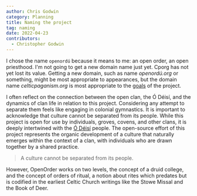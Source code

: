 ```yaml
---
author: Chris Godwin
category: Planning
title: Naming the project
tag: naming
date: 2022-04-23
contributors:
  - Christopher Godwin
---
```

I chose the name `openordú` because it means to me: an open order, an open
priesthood. I'm not going to get a new domain name just yet. Cporg has not yet
lost its value. Getting a new domain, such as name _openordú.org_ or something,
might be most appropriate to appearances, but the domain name
_celticpaganism.org_ is most appropriate to the [goals](../goals.md) of the
project.

I often reflect on the connection between the open clan, the Ó Déisí, and the
dynamics of clan life in relation to this project. Considering any attempt to
separate them feels like engaging in colonial gymnastics. It is important to
acknowledge that culture cannot be separated from its people. While this project
is open for use by individuals, groves, covens, and other clans, it is deeply
intertwined with the [Ó Déisí](/posts/letter-mission.html) people. The
open-source effort of this project represents the organic development of a
culture that naturally emerges within the context of a clan, with individuals
who are drawn together by a shared practice.

> A culture cannot be separated from its people.

However, OpenOrder works on two levels, the concept of a druid college, and the
concept of orders of ritual, a notion about rites which predates but is codified
in the earliest Celtic Church writings like the Stowe Missal and the Book of
Deer.